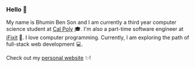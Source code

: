 ### Hello 👋
My name is Bhumin Ben Son and I am currently a third year computer science student at <a href="https://calpoly.edu">Cal Poly<a/> :mortar_board:. I'm also a part-time software engineer at <a href="https://ifixit.com">iFixit<a/> :wrench:. I love computer programming. Currently, I am exploring the path of full-stack web development :computer:. 

Check out my <a href="https://bhuminson.github.io">personal website<a/> :sparkles:!


<!--
**bhuminson/bhuminson** is a ✨ _special_ ✨ repository because its `README.md` (this file) appears on your GitHub profile.

Here are some ideas to get you started:

- 🔭 I’m currently working on ...
- 🌱 I’m currently learning ...
- 👯 I’m looking to collaborate on ...
- 🤔 I’m looking for help with ...
- 💬 Ask me about ...
- 📫 How to reach me: ...
- 😄 Pronouns: ...
- ⚡ Fun fact: ...
-->
